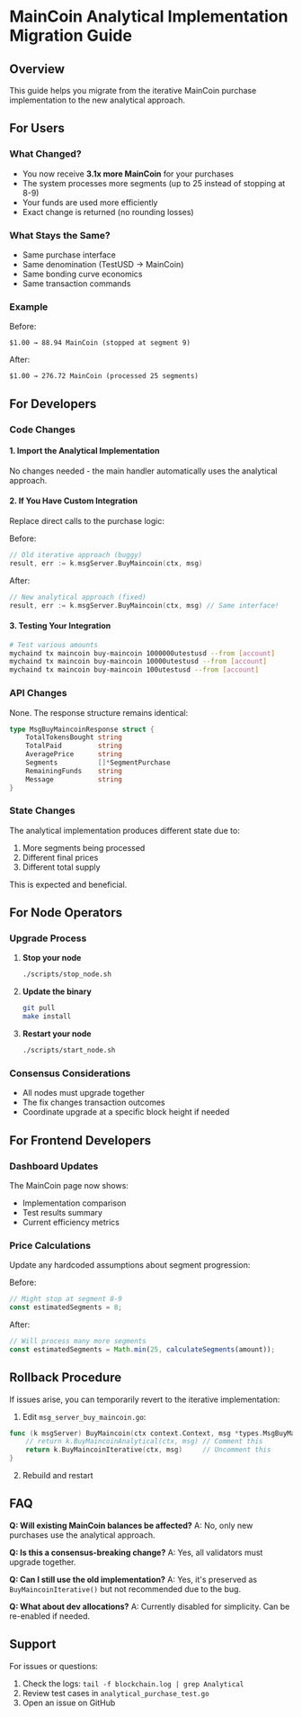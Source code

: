 # MainCoin Analytical Implementation Migration Guide

## Overview

This guide helps you migrate from the iterative MainCoin purchase implementation to the new analytical approach.

## For Users

### What Changed?
- You now receive **3.1x more MainCoin** for your purchases
- The system processes more segments (up to 25 instead of stopping at 8-9)
- Your funds are used more efficiently
- Exact change is returned (no rounding losses)

### What Stays the Same?
- Same purchase interface
- Same denomination (TestUSD → MainCoin)
- Same bonding curve economics
- Same transaction commands

### Example
Before:
```
$1.00 → 88.94 MainCoin (stopped at segment 9)
```

After:
```
$1.00 → 276.72 MainCoin (processed 25 segments)
```

## For Developers

### Code Changes

#### 1. Import the Analytical Implementation
No changes needed - the main handler automatically uses the analytical approach.

#### 2. If You Have Custom Integration
Replace direct calls to the purchase logic:

Before:
```go
// Old iterative approach (buggy)
result, err := k.msgServer.BuyMaincoin(ctx, msg)
```

After:
```go
// New analytical approach (fixed)
result, err := k.msgServer.BuyMaincoin(ctx, msg) // Same interface!
```

#### 3. Testing Your Integration
```bash
# Test various amounts
mychaind tx maincoin buy-maincoin 1000000utestusd --from [account]
mychaind tx maincoin buy-maincoin 10000utestusd --from [account]
mychaind tx maincoin buy-maincoin 100utestusd --from [account]
```

### API Changes
None. The response structure remains identical:
```go
type MsgBuyMaincoinResponse struct {
    TotalTokensBought string
    TotalPaid         string
    AveragePrice      string
    Segments          []*SegmentPurchase
    RemainingFunds    string
    Message           string
}
```

### State Changes
The analytical implementation produces different state due to:
1. More segments being processed
2. Different final prices
3. Different total supply

This is expected and beneficial.

## For Node Operators

### Upgrade Process

1. **Stop your node**
   ```bash
   ./scripts/stop_node.sh
   ```

2. **Update the binary**
   ```bash
   git pull
   make install
   ```

3. **Restart your node**
   ```bash
   ./scripts/start_node.sh
   ```

### Consensus Considerations
- All nodes must upgrade together
- The fix changes transaction outcomes
- Coordinate upgrade at a specific block height if needed

## For Frontend Developers

### Dashboard Updates
The MainCoin page now shows:
- Implementation comparison
- Test results summary
- Current efficiency metrics

### Price Calculations
Update any hardcoded assumptions about segment progression:

Before:
```javascript
// Might stop at segment 8-9
const estimatedSegments = 8;
```

After:
```javascript
// Will process many more segments
const estimatedSegments = Math.min(25, calculateSegments(amount));
```

## Rollback Procedure

If issues arise, you can temporarily revert to the iterative implementation:

1. Edit `msg_server_buy_maincoin.go`:
```go
func (k msgServer) BuyMaincoin(ctx context.Context, msg *types.MsgBuyMaincoin) (*types.MsgBuyMaincoinResponse, error) {
    // return k.BuyMaincoinAnalytical(ctx, msg) // Comment this
    return k.BuyMaincoinIterative(ctx, msg)     // Uncomment this
}
```

2. Rebuild and restart

## FAQ

**Q: Will existing MainCoin balances be affected?**
A: No, only new purchases use the analytical approach.

**Q: Is this a consensus-breaking change?**
A: Yes, all validators must upgrade together.

**Q: Can I still use the old implementation?**
A: Yes, it's preserved as `BuyMaincoinIterative()` but not recommended due to the bug.

**Q: What about dev allocations?**
A: Currently disabled for simplicity. Can be re-enabled if needed.

## Support

For issues or questions:
1. Check the logs: `tail -f blockchain.log | grep Analytical`
2. Review test cases in `analytical_purchase_test.go`
3. Open an issue on GitHub
